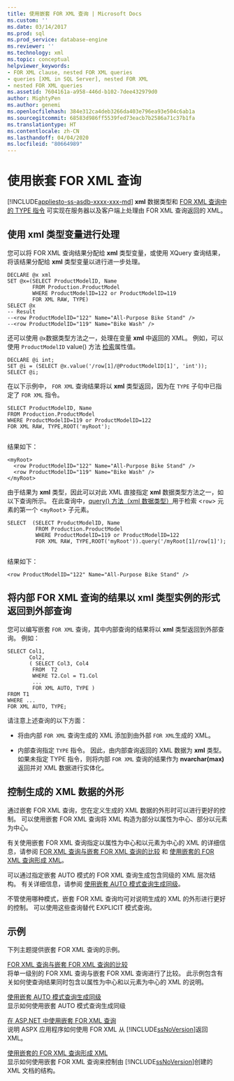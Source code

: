 ```yaml
---
title: 使用嵌套 FOR XML 查询 | Microsoft Docs
ms.custom: ''
ms.date: 03/14/2017
ms.prod: sql
ms.prod_service: database-engine
ms.reviewer: ''
ms.technology: xml
ms.topic: conceptual
helpviewer_keywords:
- FOR XML clause, nested FOR XML queries
- queries [XML in SQL Server], nested FOR XML
- nested FOR XML queries
ms.assetid: 7604161a-a958-446d-b102-7dee432979d0
author: MightyPen
ms.author: genemi
ms.openlocfilehash: 384e312ca4deb3266da403e796ea93e504c6ab1a
ms.sourcegitcommit: 68583d986ff5539fed73eacb7b2586a71c37b1fa
ms.translationtype: HT
ms.contentlocale: zh-CN
ms.lasthandoff: 04/04/2020
ms.locfileid: "80664989"
---
```

# <a name="use-nested-for-xml-queries"></a>使用嵌套 FOR XML 查询
[!INCLUDE[appliesto-ss-asdb-xxxx-xxx-md](../../includes/appliesto-ss-asdb-xxxx-xxx-md.md)]
  **xml** 数据类型和 [FOR XML 查询中的 TYPE 指令](../../relational-databases/xml/type-directive-in-for-xml-queries.md) 可实现在服务器以及客户端上处理由 FOR XML 查询返回的 XML。  
  
## <a name="processing-with-xml-type-variables"></a>使用 xml 类型变量进行处理  
 您可以将 FOR XML 查询结果分配给 **xml** 类型变量，或使用 XQuery 查询结果，将该结果分配给 **xml** 类型变量以进行进一步处理。  
  
```  
DECLARE @x xml  
SET @x=(SELECT ProductModelID, Name  
        FROM Production.ProductModel  
        WHERE ProductModelID=122 or ProductModelID=119  
        FOR XML RAW, TYPE)  
SELECT @x  
-- Result  
--<row ProductModelID="122" Name="All-Purpose Bike Stand" />  
--<row ProductModelID="119" Name="Bike Wash" />  
```  
  
 还可以使用 `@x`数据类型方法之一，处理在变量 **xml** 中返回的 XML。 例如，可以使用 `ProductModelID` value() 方法 [检索](../../t-sql/xml/value-method-xml-data-type.md)属性值。  
  
```  
DECLARE @i int;  
SET @i = (SELECT @x.value('/row[1]/@ProductModelID[1]', 'int'));  
SELECT @i;  
```  
  
 在以下示例中， `FOR XML` 查询结果将以 **xml** 类型返回，因为在 `TYPE` 子句中已指定了 `FOR XML` 指令。  
  
```  
SELECT ProductModelID, Name  
FROM Production.ProductModel  
WHERE ProductModelID=119 or ProductModelID=122  
FOR XML RAW, TYPE,ROOT('myRoot');  
  
```  
  
 结果如下：  
  
```  
<myRoot>  
  <row ProductModelID="122" Name="All-Purpose Bike Stand" />  
  <row ProductModelID="119" Name="Bike Wash" />  
</myRoot>  
```  
  
 由于结果为 **xml** 类型，因此可以对此 XML 直接指定 **xml** 数据类型方法之一，如以下查询所示。 在此查询中，[query() 方法（xml 数据类型）](../../t-sql/xml/query-method-xml-data-type.md)用于检索 <`row`> 元素的第一个 <`myRoot`> 子元素。  
  
```  
SELECT  (SELECT ProductModelID, Name  
         FROM Production.ProductModel  
         WHERE ProductModelID=119 or ProductModelID=122  
         FOR XML RAW, TYPE,ROOT('myRoot')).query('/myRoot[1]/row[1]');  
  
```  
  
 结果如下：  
  
```  
<row ProductModelID="122" Name="All-Purpose Bike Stand" />  
```  
  
## <a name="returning-inner-for-xml-query-results-to-outer-queries-as-xml-type-instances"></a>将内部 FOR XML 查询的结果以 xml 类型实例的形式返回到外部查询  
 您可以编写嵌套 `FOR XML` 查询，其中内部查询的结果将以 **xml** 类型返回到外部查询。 例如：  
  
```  
SELECT Col1,   
       Col2,   
       ( SELECT Col3, Col4   
        FROM  T2  
        WHERE T2.Col = T1.Col  
        ...  
        FOR XML AUTO, TYPE )  
FROM T1  
WHERE ...  
FOR XML AUTO, TYPE;  
```  
  
 请注意上述查询的以下方面：  
  
-   将由内部 `FOR XML` 查询生成的 XML 添加到由外部 `FOR XML`生成的 XML。  
  
-   内部查询指定 `TYPE` 指令。 因此，由内部查询返回的 XML 数据为 **xml** 类型。 如果未指定 TYPE 指令，则将内部 `FOR XML` 查询的结果作为 **nvarchar(max)** 返回并对 XML 数据进行实体化。  
  
## <a name="controlling-the-shape-of-resulting-xml-data"></a>控制生成的 XML 数据的外形  
 通过嵌套 FOR XML 查询，您在定义生成的 XML 数据的外形时可以进行更好的控制。 可以使用嵌套 FOR XML 查询将 XML 构造为部分以属性为中心、部分以元素为中心。  
  
 有关使用嵌套 FOR XML 查询指定以属性为中心和以元素为中心的 XML 的详细信息，请参阅 [FOR XML 查询与嵌套 FOR XML 查询的比较](../../relational-databases/xml/for-xml-query-compared-to-nested-for-xml-query.md) 和 [使用嵌套的 FOR XML 查询形成 XML](../../relational-databases/xml/shape-xml-with-nested-for-xml-queries.md)。  
  
 可以通过指定嵌套 AUTO 模式的 FOR XML 查询生成包含同级的 XML 层次结构。 有关详细信息，请参阅 [使用嵌套 AUTO 模式查询生成同级](../../relational-databases/xml/generate-siblings-with-a-nested-auto-mode-query.md)。  
  
 不管使用哪种模式，嵌套 FOR XML 查询均可对说明生成的 XML 的外形进行更好的控制。 可以使用这些查询替代 EXPLICIT 模式查询。  
  
## <a name="examples"></a>示例  
 下列主题提供嵌套 FOR XML 查询的示例。  
  
 [FOR XML 查询与嵌套 FOR XML 查询的比较](../../relational-databases/xml/for-xml-query-compared-to-nested-for-xml-query.md)  
 将单一级别的 FOR XML 查询与嵌套 FOR XML 查询进行了比较。 此示例包含有关如何使查询结果同时包含以属性为中心和以元素为中心的 XML 的说明。  
  
 [使用嵌套 AUTO 模式查询生成同级](../../relational-databases/xml/generate-siblings-with-a-nested-auto-mode-query.md)  
 显示如何使用嵌套 AUTO 模式查询生成同级  
  
 [在 ASP.NET 中使用嵌套 FOR XML 查询](../../relational-databases/xml/use-nested-for-xml-queries-in-asp-net.md)  
 说明 ASPX 应用程序如何使用 FOR XML 从 [!INCLUDE[ssNoVersion](../../includes/ssnoversion-md.md)]返回 XML。  
  
 [使用嵌套的 FOR XML 查询形成 XML](../../relational-databases/xml/shape-xml-with-nested-for-xml-queries.md)  
 显示如何使用嵌套 FOR XML 查询来控制由 [!INCLUDE[ssNoVersion](../../includes/ssnoversion-md.md)]创建的 XML 文档的结构。  
  
  

